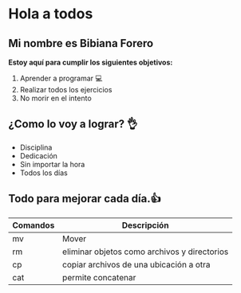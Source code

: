 # Hola a todos
## Mi nombre es Bibiana Forero

**Estoy aquí para cumplir los siguientes objetivos:**

1. Aprender a programar 💻
1. Realizar todos los ejercicios
1. No morir en el intento

## ¿Como lo voy a lograr? 👌

- Disciplina
- Dedicación
- Sin importar la hora
- Todos los días

## Todo para mejorar cada día.👍

| Comandos | Descripción |
|--------- | ----------- |
| mv | Mover|
|rm | eliminar objetos como archivos y directorios|
|cp | copiar archivos de una ubicación a otra|
|cat | permite concatenar|
